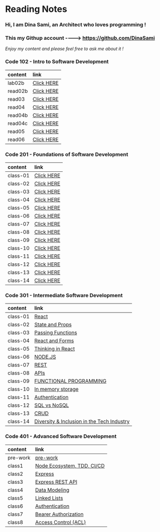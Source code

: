 # Reading Notes

### Hi, I am **Dina Sami**, an Architect who loves programming ! 

### This my Githup account ----> https://github.com/DinaSami

*Enjoy my content and please feel free to ask me about it !*

### Code 102 - Intro to Software Development

| content      | link                                                                |
| :-----------  | :--------------------------------------------------------------------|
| lab02b      |[Click HERE]( https://dinasami.github.io/Reading-Notes/lab02b)    |
| read02b      |[Click HERE](https://dinasami.github.io/Reading-Notes/read02b)     |
| read03        |[Click HERE](https://dinasami.github.io/Reading-Notes/read03) |
| read04       |[Click HERE](https://dinasami.github.io/Reading-Notes/read04)     |
| read04b     |[Click HERE](https://dinasami.github.io/Reading-Notes/read04b)   |
| read04c     |[Click HERE](https://dinasami.github.io/Reading-Notes/read04c)   |
| read05     |[Click HERE](https://dinasami.github.io/Reading-Notes/read05)   |
| read06     |[Click HERE](https://dinasami.github.io/Reading-Notes/read06)   |     

### Code 201 - Foundations of Software Development

| content      | link  
| :-----------  | :--------------------------------------------------------------------|
| class-01    |[Click HERE](https://dinasami.github.io/Reading-Notes/class-01)   |    
| class-02    |[Click HERE](https://dinasami.github.io/Reading-Notes/class-02)   |  
| class-03    |[Click HERE](https://dinasami.github.io/Reading-Notes/class-03)   |
| class-04    |[Click HERE](https://dinasami.github.io/Reading-Notes/class-04)   |
| class-05    |[Click HERE](https://dinasami.github.io/Reading-Notes/class-05)   |
| class-06    |[Click HERE](https://dinasami.github.io/Reading-Notes/class-06)   |
| class-07    |[Click HERE](https://dinasami.github.io/Reading-Notes/class-07)   |
| class-08    |[Click HERE](https://dinasami.github.io/Reading-Notes/class-08)   |
| class-09    |[Click HERE](https://dinasami.github.io/Reading-Notes/class-09)   |
| class-10    |[Click HERE](https://dinasami.github.io/Reading-Notes/class-10)   |
| class-11    |[Click HERE](https://dinasami.github.io/Reading-Notes/class-11)   |
| class-12    |[Click HERE](https://dinasami.github.io/Reading-Notes/class-12)   |
| class-13    |[Click HERE](https://dinasami.github.io/Reading-Notes/class-13)   |
| class-14    |[Click HERE](https://dinasami.github.io/Reading-Notes/class-14)   |

### Code 301 - Intermediate Software Development

| content      | link  
| :-----------  | :--------------------------------------------------------------------|
| class-01    |[React](https://dinasami.github.io/Reading-Notes/301/Class01)   |    
| class-02    |[State and Props](https://dinasami.github.io/Reading-Notes/301/Class02)   |  
| class-03    |[Passing Functions](https://dinasami.github.io/Reading-Notes/301/Class03)   |
| class-04    |[React and Forms](https://dinasami.github.io/Reading-Notes/301/Class04)   |
| class-05    |[Thinking in React](https://dinasami.github.io/Reading-Notes/301/Class05)   |
| class-06    |[NODE.JS](https://dinasami.github.io/Reading-Notes/301/Class06)   |
| class-07    |[REST](https://dinasami.github.io/Reading-Notes/301/Class07)   |
| class-08    |[APIs](https://dinasami.github.io/Reading-Notes/301/Class08)   |
| class-09    |[FUNCTIONAL PROGRAMMING](https://dinasami.github.io/Reading-Notes/301/Class09)   |
| class-10    |[In memory storage](https://dinasami.github.io/Reading-Notes/301/Class10)   |
| class-11    |[Authentication](https://dinasami.github.io/Reading-Notes/301/Class11)   |
| class-12    |[SQL vs NoSQL](https://dinasami.github.io/Reading-Notes/301/Class12)   |
| class-13    |[CRUD](https://dinasami.github.io/Reading-Notes/301/Class13)   |
| class-14    |[Diversity & Inclusion in the Tech Industry](https://dinasami.github.io/Reading-Notes/301/Class14)   |


### Code 401 - Advanced Software Development

| content      | link  
| :-----------  | :--------------------------------------------------------------------|
| pre-work    |[pre-work](https://dinasami.github.io/Reading-Notes/401/pre-work)   |
| class1    |[Node Ecosystem, TDD, CI/CD](https://dinasami.github.io/Reading-Notes/401/class1)   |    
| class2    |[Express](https://dinasami.github.io/Reading-Notes/401/class2)   |  
| class3    |[Express REST API](https://dinasami.github.io/Reading-Notes/401/class3)   |
| class4    |[Data Modeling](https://dinasami.github.io/Reading-Notes/401/class4)   |
| class5    |[Linked Lists](https://dinasami.github.io/Reading-Notes/401/class5)   |
| class6    |[Authentication](https://dinasami.github.io/Reading-Notes/401/class6)   |
| class7    |[Bearer Authorization](https://dinasami.github.io/Reading-Notes/401/class7)   |
| class8    |[Access Control (ACL)](https://dinasami.github.io/Reading-Notes/401/class8)   |


